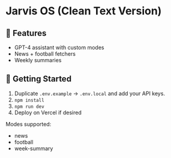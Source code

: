 # Jarvis OS (Clean Text Version)

## 🧠 Features
- GPT-4 assistant with custom modes
- News + football fetchers
- Weekly summaries

## 🚀 Getting Started
1. Duplicate `.env.example` → `.env.local` and add your API keys.
2. `npm install`
3. `npm run dev`
4. Deploy on Vercel if desired

Modes supported:
- news
- football
- week-summary
